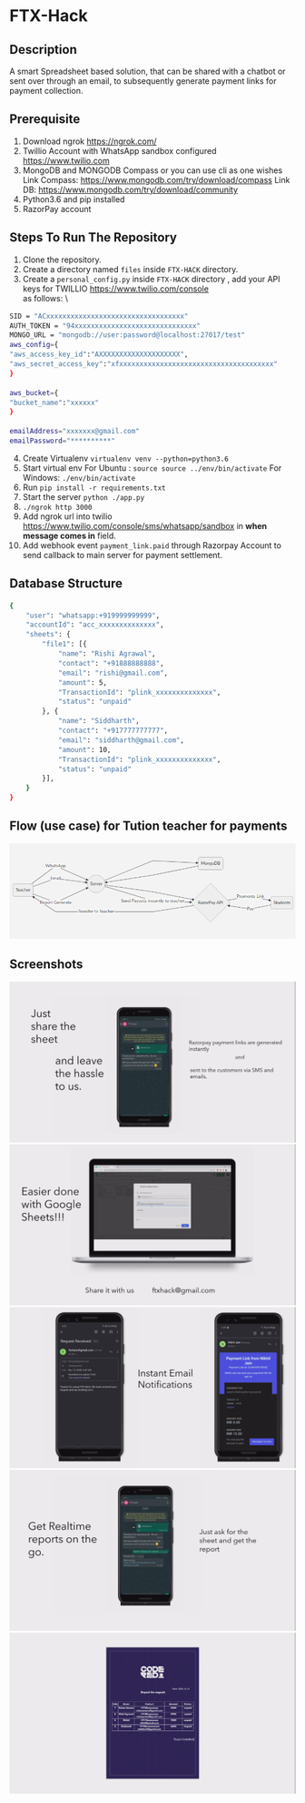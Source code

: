 # FTX-Hack

## Description

A smart Spreadsheet based solution, that can be shared with a chatbot or sent over through an email, to subsequently generate payment links for payment collection.

## Prerequisite

1. Download ngrok <https://ngrok.com/> 
2. Twillio Account  with WhatsApp sandbox configured <https://www.twilio.com>
3. MongoDB and MONGODB Compass or you can use cli as one wishes\
Link Compass: <https://www.mongodb.com/try/download/compass> 
Link DB: <https://www.mongodb.com/try/download/community>
4. Python3.6 and pip installed
5. RazorPay account

## Steps To Run The Repository

1. Clone the repository.
2. Create a directory named `files` inside `FTX-HACK` directory.
3. Create a `personal_config.py` inside `FTX-HACK` directory , add your API keys for TWILLIO <https://www.twilio.com/console> \
  as follows: \

  ```bash
 SID = "ACxxxxxxxxxxxxxxxxxxxxxxxxxxxxxxxxxx"
 AUTH_TOKEN = "94xxxxxxxxxxxxxxxxxxxxxxxxxxxxxx"
 MONGO_URL = "mongodb://user:password@localhost:27017/test"
 aws_config={
  "aws_access_key_id":"AXXXXXXXXXXXXXXXXXXXX", 
  "aws_secret_access_key":"xfxxxxxxxxxxxxxxxxxxxxxxxxxxxxxxxxxxxxxx"
}

aws_bucket={
  "bucket_name":"xxxxxx"
}

emailAddress="xxxxxxx@gmail.com"
emailPassword="**********"
```

4. Create Virtualenv `virtualenv venv --python=python3.6`
5. Start virtual env 
For Ubuntu : `source source ../env/bin/activate`
For Windows: `./env/bin/activate`
6. Run `pip install -r requirements.txt`
7. Start the server `python ./app.py`
8.  `./ngrok http 3000`
9. Add ngrok url into twilio <https://www.twilio.com/console/sms/whatsapp/sandbox> in **when message comes in** field.
10. Add webhook event `payment_link.paid` through Razorpay Account to send callback to main server for payment settlement.

## Database Structure

````bash
{
    "user": "whatsapp:+919999999999",
    "accountId": "acc_xxxxxxxxxxxxxx",
    "sheets": {
        "file1": [{
            "name": "Rishi Agrawal",
            "contact": "+91888888888",
            "email": "rishi@gmail.com",
            "amount": 5,
            "TransactionId": "plink_xxxxxxxxxxxxxx",
            "status": "unpaid"
        }, {
            "name": "Siddharth",
            "contact": "+917777777777",
            "email": "siddharth@gmail.com",
            "amount": 10,
            "TransactionId": "plink_xxxxxxxxxxxxxx",
            "status": "unpaid"
        }],
    }
}
````

## Flow (use case) for Tution teacher for payments

![Flow](/images/mermaid.png)

## Screenshots
![you can share sheet with Whatsapp](/images/sharewithwhatsapp.png)
![you can share sheet with Google Docs](/images/sharewithdocs.png)
![you can share sheet with Email also](/images/sharewithemail.png)
![To get report](/images/togetreport.png)
![Example Report](/images/report.png)
